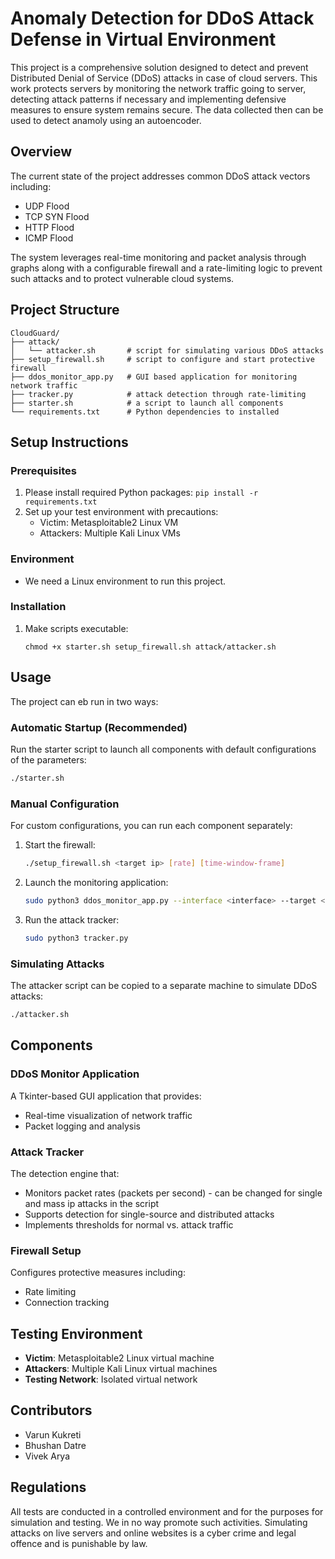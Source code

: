# Anomaly Detection for DDoS Attack Defense in Virtual Environment 

This project is a comprehensive solution designed to detect and prevent Distributed Denial of Service (DDoS) attacks in case of cloud servers. This work protects servers by monitoring the network traffic going to server, detecting attack patterns if necessary and implementing defensive measures to ensure system remains secure. The data collected then can be used to detect anamoly using an autoencoder.

## Overview

The current state of the project addresses common DDoS attack vectors including:
- UDP Flood
- TCP SYN Flood
- HTTP Flood
- ICMP Flood

The system leverages real-time monitoring and packet analysis through graphs along with a configurable firewall and a rate-limiting logic to prevent such attacks and to protect vulnerable cloud systems.

## Project Structure

```
CloudGuard/
├── attack/
│   └── attacker.sh       # script for simulating various DDoS attacks
├── setup_firewall.sh     # script to configure and start protective firewall
├── ddos_monitor_app.py   # GUI based application for monitoring network traffic
├── tracker.py            # attack detection through rate-limiting
├── starter.sh            # a script to launch all components
└── requirements.txt      # Python dependencies to installed 
```

## Setup Instructions

### Prerequisites

1. Please install required Python packages: `pip install -r requirements.txt`
3. Set up your test environment with precautions:
   - Victim: Metasploitable2 Linux VM
   - Attackers: Multiple Kali Linux VMs
   
### Environment

- We need a Linux environment to run this project.

### Installation

1. Make scripts executable:
   ```
   chmod +x starter.sh setup_firewall.sh attack/attacker.sh
   ```

## Usage

The project can eb run in two ways:

### Automatic Startup (Recommended)

Run the starter script to launch all components with default configurations of the parameters:

```bash
./starter.sh
```

### Manual Configuration

For custom configurations, you can run each component separately:

1. Start the firewall:
   ```bash
   ./setup_firewall.sh <target ip> [rate] [time-window-frame] 
   ```

2. Launch the monitoring application:
   ```bash
   sudo python3 ddos_monitor_app.py --interface <interface> --target <target>
   ```

3. Run the attack tracker:
   ```bash
   sudo python3 tracker.py 
   ```

### Simulating Attacks

The attacker script can be copied to a separate machine to simulate DDoS attacks:

```bash
./attacker.sh 
```

## Components

### DDoS Monitor Application

A Tkinter-based GUI application that provides:
- Real-time visualization of network traffic
- Packet logging and analysis

### Attack Tracker

The detection engine that:
- Monitors packet rates (packets per second) - can be changed for single and mass ip attacks in the script
- Supports detection for single-source and distributed attacks
- Implements thresholds for normal vs. attack traffic

### Firewall Setup

Configures protective measures including:
- Rate limiting
- Connection tracking

## Testing Environment

- **Victim**: Metasploitable2 Linux virtual machine
- **Attackers**: Multiple Kali Linux virtual machines
- **Testing Network**: Isolated virtual network

## Contributors

- Varun Kukreti
- Bhushan Datre
- Vivek Arya

## Regulations

All tests are conducted in a controlled environment and for the purposes for simulation and testing. We in no way promote such activities. Simulating attacks on live servers and online websites is a cyber crime and legal offence and is punishable by law. 
